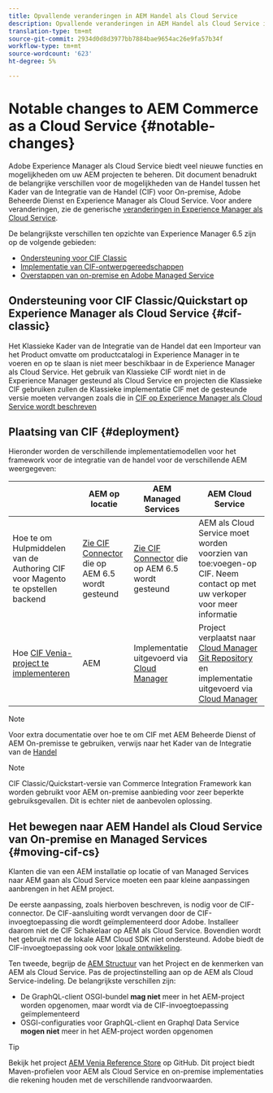 ```yaml
---
title: Opvallende veranderingen in AEM Handel als Cloud Service
description: Opvallende veranderingen in AEM Handel als Cloud Service in vergelijking met Adobe Experience Manager 6.5.
translation-type: tm+mt
source-git-commit: 2934d0d8d3977bb7884bae9654ac26e9fa57b34f
workflow-type: tm+mt
source-wordcount: '623'
ht-degree: 5%

---
```



# Notable changes to AEM Commerce as a Cloud Service {#notable-changes}

Adobe Experience Manager als Cloud Service biedt veel nieuwe functies en mogelijkheden om uw AEM projecten te beheren. Dit document benadrukt de belangrijke verschillen voor de mogelijkheden van de Handel tussen het Kader van de Integratie van de Handel (CIF) voor On-premise, Adobe Beheerde Dienst en Experience Manager als Cloud Service. Voor andere veranderingen, zie de generische [veranderingen in Experience Manager als Cloud Service](/help/release-notes/aem-cloud-changes.md).

De belangrijkste verschillen ten opzichte van Experience Manager 6.5 zijn op de volgende gebieden:
* [Ondersteuning voor CIF Classic](#cif-classic)
* [Implementatie van CIF-ontwerpgereedschappen](#cif-tools)
* [Overstappen van on-premise en Adobe Managed Service](#moving-cif-cs)

## Ondersteuning voor CIF Classic/Quickstart op Experience Manager als Cloud Service {#cif-classic}

Het Klassieke Kader van de Integratie van de Handel dat een Importeur van het Product omvatte om productcatalogi in Experience Manager in te voeren en op te slaan is niet meer beschikbaar in de Experience Manager als Cloud Service. Het gebruik van Klassieke CIF wordt niet in de Experience Manager gesteund als Cloud Service en projecten die Klassieke CIF gebruiken zullen de Klassieke implementatie CIF met de gesteunde versie moeten vervangen zoals die in [CIF op Experience Manager als Cloud Service wordt beschreven](https://docs.adobe.com/content/help/en/experience-manager-cloud-service/commerce/architecture/magento.html#overview)

## Plaatsing van CIF {#deployment}

Hieronder worden de verschillende implementatiemodellen voor het framework voor de integratie van de handel voor de verschillende AEM weergegeven:

|  | AEM op locatie | AEM Managed Services | AEM Cloud Service |
|-------------     |-----------|-----------|-----------|
| Hoe te om Hulpmiddelen van de Authoring CIF voor Magento te opstellen backend | [Zie CIF Connector](https://github.com/adobe/commerce-cif-connector/blob/master/README.md) die op AEM 6.5 wordt gesteund | [Zie CIF Connector](https://github.com/adobe/commerce-cif-connector/blob/master/README.md) die op AEM 6.5 wordt gesteund | AEM als Cloud Service moet worden voorzien van toe:voegen-op CIF. Neem contact op met uw verkoper voor meer informatie |
| Hoe [CIF Venia-project te implementeren](https://github.com/adobe/aem-cif-guides-venia) | AEM | Implementatie uitgevoerd via [Cloud Manager](https://docs.adobe.com/content/help/en/experience-manager-cloud-manager/using/introduction-to-cloud-manager.html) | Project verplaatst naar [Cloud Manager Git Repository](https://docs.adobe.com/content/help/en/experience-manager-cloud-service/implementing/managing-code/integrating-with-git.html) en implementatie uitgevoerd via [Cloud Manager](https://docs.adobe.com/content/help/en/experience-manager-cloud-service/implementing/deploying/overview.html) |

>[!NOTE]
>
>Voor extra documentatie over hoe te om CIF met AEM Beheerde Dienst of AEM On-premisse te gebruiken, verwijs naar het Kader van de Integratie van de [Handel](https://www.adobe.io/apis/experiencecloud/commerce-integration-framework/getting-started.html)

>[!NOTE]
>
>CIF Classic/Quickstart-versie van Commerce Integration Framework kan worden gebruikt voor AEM on-premise aanbieding voor zeer beperkte gebruiksgevallen. Dit is echter niet de aanbevolen oplossing.

## Het bewegen naar AEM Handel als Cloud Service van On-premise en Managed Services {#moving-cif-cs}

Klanten die van een AEM installatie op locatie of van Managed Services naar AEM gaan als Cloud Service moeten een paar kleine aanpassingen aanbrengen in het AEM project.

De eerste aanpassing, zoals hierboven beschreven, is nodig voor de CIF-connector. De CIF-aansluiting wordt vervangen door de CIF-invoegtoepassing die wordt geïmplementeerd door Adobe. Installeer daarom niet de CIF Schakelaar op AEM als Cloud Service. Bovendien wordt het gebruik met de lokale AEM Cloud SDK niet ondersteund. Adobe biedt de CIF-invoegtoepassing ook voor [lokale ontwikkeling](develop.md).

Ten tweede, begrijp de [AEM Structuur](https://docs.adobe.com/content/help/en/experience-manager-cloud-service/implementing/developing/aem-project-content-package-structure.html) van het Project en de kenmerken van AEM als Cloud Service. Pas de projectinstelling aan op de AEM als Cloud Service-indeling.
De belangrijkste verschillen zijn:

* De GraphQL-client OSGI-bundel **mag niet** meer in het AEM-project worden opgenomen, maar wordt via de CIF-invoegtoepassing geïmplementeerd
* OSGI-configuraties voor GraphQL-client en Graphql Data Service **mogen niet** meer in het AEM-project worden opgenomen

>[!TIP]
>
>Bekijk het project [AEM Venia Reference Store](https://github.com/adobe/aem-cif-guides-venia) op GitHub. Dit project biedt Maven-profielen voor AEM als Cloud Service en on-premise implementaties die rekening houden met de verschillende randvoorwaarden.
